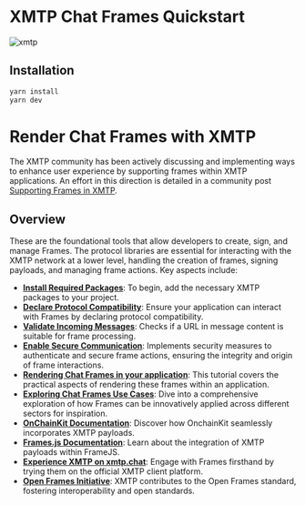 # XMTP Chat Frames Quickstart

![xmtp](https://github.com/xmtp/xmtp-quickstart-reactjs/assets/1447073/3f2979ec-4d13-4c3d-bf20-deab3b2ffaa1)

## Installation

```bash
yarn install
yarn dev
```

# Render Chat Frames with XMTP

The XMTP community has been actively discussing and implementing ways to enhance user experience by supporting frames within XMTP applications. An effort in this direction is detailed in a community post [Supporting Frames in XMTP](https://community.xmtp.org/t/supporting-frames-in-xmtp/535).

## Overview

These are the foundational tools that allow developers to create, sign, and manage Frames. The protocol libraries are essential for interacting with the XMTP network at a lower level, handling the creation of frames, signing payloads, and managing frame actions. Key aspects include:

- [**Install Required Packages**](https://xmtp.org/docs/build/frames#install-required-packages): To begin, add the necessary XMTP packages to your project.
- [**Declare Protocol Compatibility**](https://xmtp.org/docs/build/frames#declare-protocol-compatibility): Ensure your application can interact with Frames by declaring protocol compatibility.
- [**Validate Incoming Messages**](https://xmtp.org/docs/build/frames#Validate-Incoming-Messages): Checks if a URL in message content is suitable for frame processing.
- [**Enable Secure Communication**](https://xmtp.org/docs/build/frames#enable-secure-communication): Implements security measures to authenticate and secure frame actions, ensuring the integrity and origin of frame interactions.
- [**Rendering Chat Frames in your application**](https://xmtp.org/docs/tutorials/render-frames): This tutorial covers the practical aspects of rendering these frames within an application.
- [**Exploring Chat Frames Use Cases**](https://xmtp.org/docs/use-cases/frames): Dive into a comprehensive exploration of how Frames can be innovatively applied across different sectors for inspiration.
- [**OnChainKit Documentation**](https://onchainkit.xyz/xmtp/introduction): Discover how OnchainKit seamlessly incorporates XMTP payloads.
- [**Frames.js Documentation**](https://framesjs.org/reference/js/xmtp): Learn about the integration of XMTP payloads within FrameJS.
- [**Experience XMTP on xmtp.chat**](https://xmtp.chat/): Engage with Frames firsthand by trying them on the official XMTP client platform.
- [**Open Frames Initiative**](https://github.com/open-frames/standard/blob/v0.0.1/README.md): XMTP contributes to the Open Frames standard, fostering interoperability and open standards.
